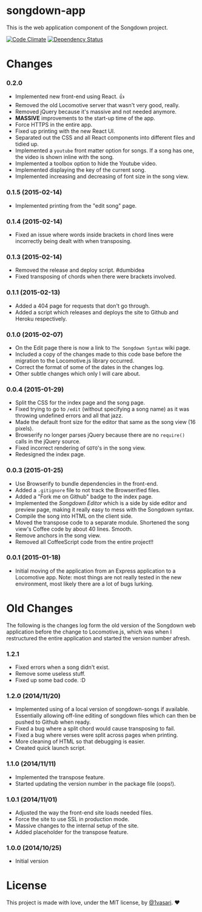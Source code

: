 # songdown-app

This is the web application component of the Songdown project.

[![Code Climate](https://codeclimate.com/github/1vasari/songdown-app/badges/gpa.svg)](https://codeclimate.com/github/1vasari/songdown-app)
[![Dependency Status](https://david-dm.org/1vasari/songdown-app.svg)](https://david-dm.org/1vasari/songdown-app)

# Changes

### 0.2.0
- Implemented new front-end using React. :+1:
- Removed the old Locomotive server that wasn't very good, really.
- Removed jQuery because it's massive and not needed anymore.
- **MASSIVE** improvements to the start-up time of the app.
- Force HTTPS in the entire app.
- Fixed up printing with the new React UI.
- Separated out the CSS and all React components into different files and tidied up.
- Implemented a `youtube` front matter option for songs. If a song has one, the video is shown inline with the song.
- Implemented a toolbox option to hide the Youtube video.
- Implemented displaying the key of the current song.
- Implemented increasing and decreasing of font size in the song view.

### 0.1.5 (2015-02-14)
- Implemented printing from the "edit song" page.

### 0.1.4 (2015-02-14)
- Fixed an issue where words inside brackets in chord lines were incorrectly being dealt with when transposing.

### 0.1.3 (2015-02-14)
- Removed the release and deploy script. #dumbidea
- Fixed transposing of chords when there were brackets involved.

### 0.1.1 (2015-02-13)
- Added a 404 page for requests that don't go through.
- Added a script which releases and deploys the site to Github and Heroku respectively.

### 0.1.0 (2015-02-07)
- On the Edit page there is now a link to `The Songdown Syntax` wiki page.
- Included a copy of the changes made to this code base before the migration to the Locomotive.js library occurred.
- Correct the format of some of the dates in the changes log.
- Other subtle changes which only I will care about.

### 0.0.4 (2015-01-29)
- Split the CSS for the index page and the song page.
- Fixed trying to go to `/edit` (without specifying a song name) as it was throwing undefined errors and all that jazz.
- Made the default front size for the editor that same as the song view (16 pixels).
- Browserify no longer parses jQuery because there are no `require()` calls in the jQuery source.
- Fixed incorrect rendering of `GOTO`'s in the song view.
- Redesigned the index page.

### 0.0.3 (2015-01-25)
- Use Browserify to bundle dependencies in the front-end.
- Added a `.gitignore` file to not track the Browserified files.
- Added a "Fork me on Github" badge to the index page.
- Implemented the *Songdown Editor* which is a side by side editor and preview page, making it really easy to mess with the Songdown syntax.
- Compile the song into HTML on the client side.
- Moved the transpose code to a separate module. Shortened the song view's Coffee code by about 40 lines. Smooth.
- Remove anchors in the song view.
- Removed all CoffeeScript code from the entire project!!

### 0.0.1 (2015-01-18)
- Initial moving of the application from an Express application to a Locomotive app. Note: most things are not really tested in the new environment, most likely there are a lot of bugs lurking.

# Old Changes

The following is the changes log form the old version of the Songdown web application before the change to Locomotive.js, which was when I restructured the entire application and started the version number afresh.

### 1.2.1
- Fixed errors when a song didn't exist.
- Remove some useless stuff.
- Fixed up some bad code. :D

### 1.2.0 (2014/11/20)
- Implemented using of a local version of songdown-songs if available. Essentially allowing off-line editing of songdown files which can then be pushed to Github when ready.
- Fixed a bug where a split chord would cause transposing to fail.
- Fixed a bug where verses were split across pages when printing.
- More cleaning of HTML so that debugging is easier.
- Created quick launch script.

### 1.1.0 (2014/11/11)
- Implemented the transpose feature.
- Started updating the version number in the package file (oops!).

### 1.0.1 (2014/11/01)
- Adjusted the way the front-end site loads needed files.
- Force the site to use SSL in production mode.
- Massive changes to the internal setup of the site.
- Added placeholder for the transpose feature.

### 1.0.0 (2014/10/25)
- Initial version

# License

This project is made with love, under the MIT license, by [@1vasari](https://twitter.com/1vasari). :heart:
